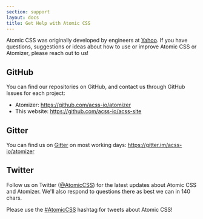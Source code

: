 ```yaml
---
section: support
layout: docs
title: Get Help with Atomic CSS
---
```


Atomic CSS was originally developed by engineers at [Yahoo](https://www.yahoo.com).  If you have questions, suggestions or ideas about how to use or improve Atomic CSS or Atomizer, please reach out to us!

## GitHub

You can find our repositories on GitHub, and contact us through GitHub Issues for each project:

   * Atomizer: https://github.com/acss-io/atomizer
   * This website: https://github.com/acss-io/acss-site

## Gitter

You can find us on [Gitter](http://gitter.im) on most working days: https://gitter.im/acss-io/atomizer

## Twitter

Follow us on Twitter ([@AtomicCSS](https://twitter.com/atomiccss)) for the latest updates about Atomic CSS and Atomizer. We'll also respond to questions there as best we can in 140 chars.

Please use the [#AtomicCSS](https://twitter.com/search?q=AtomicCSS) hashtag for tweets about Atomic CSS!


